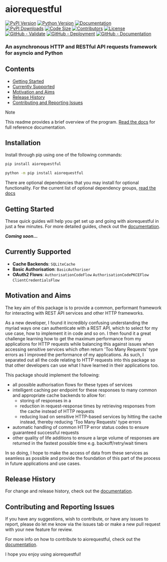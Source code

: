 # aiorequestful

[![PyPI Version](https://img.shields.io/pypi/v/aiorequestful?logo=pypi&label=Latest%20Version)](https://pypi.org/project/aiorequestful)
[![Python Version](https://img.shields.io/pypi/pyversions/aiorequestful.svg?logo=python&label=Supported%20Python%20Versions)](https://pypi.org/project/aiorequestful/)
[![Documentation](https://img.shields.io/badge/Documentation-red.svg)](https://geo-martino.github.io/aiorequestful/)
</br>
[![PyPI Downloads](https://img.shields.io/pypi/dm/aiorequestful?label=Downloads)](https://pypi.org/project/aiorequestful/)
[![Code Size](https://img.shields.io/github/languages/code-size/geo-martino/aiorequestful?label=Code%20Size)](https://github.com/geo-martino/aiorequestful)
[![Contributors](https://img.shields.io/github/contributors/geo-martino/aiorequestful?logo=github&label=Contributors)](https://github.com/geo-martino/aiorequestful/graphs/contributors)
[![License](https://img.shields.io/github/license/geo-martino/aiorequestful?label=License)](https://github.com/geo-martino/aiorequestful/blob/master/LICENSE)
</br>
[![GitHub - Validate](https://github.com/geo-martino/aiorequestful/actions/workflows/validate.yml/badge.svg?branch=master)](https://github.com/geo-martino/aiorequestful/actions/workflows/validate.yml)
[![GitHub - Deployment](https://github.com/geo-martino/aiorequestful/actions/workflows/deploy.yml/badge.svg?event=release)](https://github.com/geo-martino/aiorequestful/actions/workflows/deploy.yml)
[![GitHub - Documentation](https://github.com/geo-martino/aiorequestful/actions/workflows/docs_publish.yml/badge.svg)](https://github.com/geo-martino/aiorequestful/actions/workflows/docs_publish.yml)

### An asynchronous HTTP and RESTful API requests framework for asyncio and Python

## Contents
* [Getting Started](#getting-started)
* [Currently Supported](#currently-supported)
* [Motivation and Aims](#motivation-and-aims)
* [Release History](#release-history)
* [Contributing and Reporting Issues](#contributing-and-reporting-issues)

> [!NOTE]  
> This readme provides a brief overview of the program. 
> [Read the docs](https://geo-martino.github.io/aiorequestful/) for full reference documentation.


## Installation
Install through pip using one of the following commands:

```bash
pip install aiorequestful
```
```bash
python -m pip install aiorequestful
```

There are optional dependencies that you may install for optional functionality. 
For the current list of optional dependency groups, [read the docs](https://geo-martino.github.io/aiorequestful/howto.install.html)


## Getting Started

These quick guides will help you get set up and going with aiorequestful in just a few minutes.
For more detailed guides, check out the [documentation](https://geo-martino.github.io/aiorequestful/).

***Coming soon...***


## Currently Supported

- **Cache Backends**: `SQLiteCache`
- **Basic Authorisation**: `BasicAuthoriser`
- **OAuth2 Flows**: `AuthorisationCodeFlow` `AuthorisationCodePKCEFlow` `ClientCredentialsFlow`


## Motivation and Aims

The key aim of this package is to provide a common, performant framework for interacting with REST API services 
and other HTTP frameworks.

As a new developer, I found it incredibly confusing understanding the myriad ways one can authenticate with a REST API, 
which to select for my use case, how to implement it in code and so on. 
I then found it a great challenge learning how to get the maximum performance from my applications for HTTP requests 
while balancing this against issues when accessing sensitive services which often return 'Too Many Requests' 
type errors as I improved the performance of my applications.
As such, I separated out all the code relating to HTTP requests into this package so that other developers can use 
what I have learned in their applications too.

This package should implement the following:
- all possible authorisation flows for these types of services
- intelligent caching per endpoint for these responses to many common and appropriate cache backends to allow for:
  - storing of responses in a 
  - reduction in request-response times by retrieving responses from the cache instead of HTTP requests
  - reducing load on sensitive HTTP-based services by hitting the cache instead, 
    thereby reducing 'Too Many Requests' type errors
- automatic handling of common HTTP error status codes to ensure guaranteed successful requests
- other quality of life additions to ensure a large volume of responses are returned in the fastest possible time 
  e.g. backoff/retry/wait timers

In so doing, I hope to make the access of data from these services as seamless as possible and provide the foundation 
of this part of the process in future applications and use cases.


## Release History

For change and release history, 
check out the [documentation](https://geo-martino.github.io/aiorequestful/release-history.html).


## Contributing and Reporting Issues

If you have any suggestions, wish to contribute, or have any issues to report, please do let me know 
via the issues tab or make a new pull request with your new feature for review. 

For more info on how to contribute to aiorequestful, 
check out the [documentation](https://geo-martino.github.io/aiorequestful/contributing.html).


I hope you enjoy using aiorequestful!

